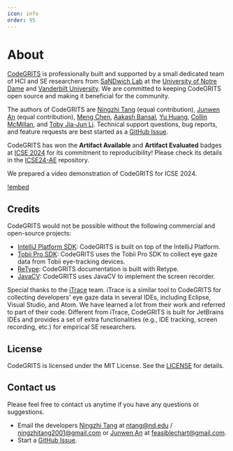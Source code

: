 ```yaml
---
icon: info
order: 95
---
```


# About

[CodeGRITS](https://codegrits.github.io/CodeGRITS/) is professionally built and supported by a small dedicated team of
HCI and SE researchers from [SaNDwich Lab](https://toby.li/) at the [University of Notre Dame](https://www.nd.edu/)
and [Vanderbilt University](https://www.vanderbilt.edu/).
We are committed to keeping CodeGRITS open source and making it beneficial for the community.

The authors of CodeGRITS are [Ningzhi Tang](https://www.nztang.com/) (equal contribution),
[Junwen An](https://wanteatfruit.github.io/) (equal contribution),
[Meng Chen](https://casardo-chen.github.io/), [Aakash Bansal](https://aakashba.github.io/),
[Yu Huang](https://yuhuang-lab.github.io/), [Collin McMillan](https://sdf.org/~cmc/),
and [Toby Jia-Jun Li](https://toby.li/). Technical support questions, bug reports, and feature requests are best started
as a [GitHub Issue](https://github.com/codegrits/CodeGRITS/issues).

CodeGRITS has won the **Artifact Available** and **Artifact Evaluated** badges at
[ICSE 2024](https://conf.researchr.org/details/icse-2024/icse-2024-artifact-evaluation/49/CodeGRITS-A-Research-Toolkit-for-Developer-Behavior-and-Eye-Tracking-in-IDE)
for its commitment to reproducibility! Please check its details in the [ICSE24-AE](https://github.com/codegrits/ICSE24-AE) repository.

We prepared a video demonstration of CodeGRITS for ICSE 2024.

[!embed](https://www.youtube.com/embed/d-YsJfW2NMI)

## Credits

CodeGRITS would not be possible without the following commercial and open-source projects:

- [IntelliJ Platform SDK](https://plugins.jetbrains.com/docs/intellij/welcome.html): CodeGRITS is built on top of the
  IntelliJ Platform.
- [Tobii Pro SDK](https://www.tobii.com/products/software/applications-and-developer-kits/tobii-pro-sdk/): CodeGRITS
  uses the Tobii Pro SDK to collect eye gaze data from Tobii eye-tracking devices.
- [ReType](https://retype.com/): CodeGRITS documentation is built with Retype.
- [JavaCV](http://bytedeco.org/): CodeGRITS uses JavaCV to implement the screen recorder.

Special thanks to the [iTrace](https://www.i-trace.org/) team. iTrace is a similar tool to CodeGRITS for collecting
developers' eye gaze data in several IDEs, including Eclipse, Visual Studio, and Atom. We have learned a lot from their
work and referred to part of their code. Different from iTrace, CodeGRITS is built for JetBrains IDEs and provides a
set of extra functionalities (e.g., IDE tracking, screen recording, etc.) for empirical SE researchers.

## License

CodeGRITS is licensed under the MIT License. See the [LICENSE](license.md) for details.

## Contact us

Please feel free to contact us anytime if you have any questions or suggestions.

- Email the developers [Ningzhi Tang](https://www.nztang.com/) at ntang@nd.edu / ningzhitang2001@gmail.com or [Junwen An](https://wanteatfruit.github.io/) at feasiblechart@gmail.com.
- Start a [GitHub Issue](https://github.com/codegrits/CodeGRITS/issues).